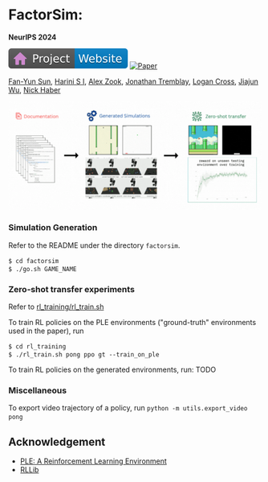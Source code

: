 # FactorSim: 

**NeurIPS 2024**

[![Website](doc/badges/badge-website.svg)](https://cs.stanford.edu/~sunfanyun/factorsim/)
[![Paper](https://img.shields.io/badge/arXiv-PDF-b31b1b)](https://arxiv.org/abs/2312.02145)

[Fan-Yun Sun](https://sunfanyun.com/),
[Harini S I](https://harini-si.github.io/),
[Alex Zook](https://scholar.google.com/citations?user=2nA9bVMAAAAJ&hl=en),
[Jonathan Tremblay](https://scholar.google.com/citations?hl=en&user=zeS5UJEAAAAJ),
[Logan Cross](https://scholar.google.com/citations?hl=en&user=sTCyNPIAAAAJ),
[Jiajun Wu](https://scholar.google.com/citations?user=2efgcS0AAAAJ&hl=en),
[Nick Haber](https://scholar.google.com/citations?user=euNCoVYAAAAJ&hl=en)


![teaser](doc/teaser.gif)


### Simulation Generation
Refer to the README under the directory `factorsim`.
```
$ cd factorsim
$ ./go.sh GAME_NAME
```

### Zero-shot transfer experiments 
Refer to [rl_training/rl_train.sh](rl_training/rl_train.sh)

To train RL policies on the PLE environments ("ground-truth" environments used in the paper), run 
```
$ cd rl_training
$ ./rl_train.sh pong ppo gt --train_on_ple
```

To train RL policies on the generated environments, run:
TODO

### Miscellaneous
To export video trajectory of a policy, run 
`python -m utils.export_video pong`


## Acknowledgement
- [PLE: A Reinforcement Learning Environment](https://pygame-learning-environment.readthedocs.io/en/latest/)
- [RLLib](https://docs.ray.io/en/latest/rllib/index.html)
